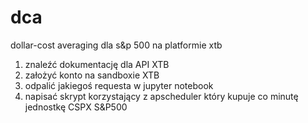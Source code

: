 # dca

dollar-cost averaging dla s&p 500 na platformie xtb

1. znaleźć dokumentację dla API XTB
2. założyć konto na sandboxie XTB
3. odpalić jakiegoś requesta w jupyter notebook
4. napisać skrypt korzystający z apscheduler który kupuje co minutę jednostkę CSPX S&P500
